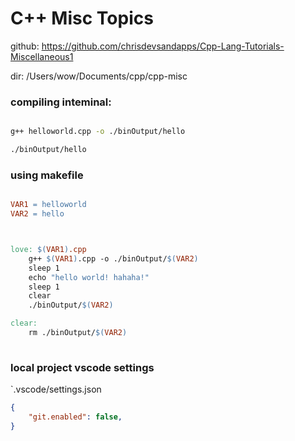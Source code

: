 

# C++ Misc Topics


github: https://github.com/chrisdevsandapps/Cpp-Lang-Tutorials-Miscellaneous1

dir: /Users/wow/Documents/cpp/cpp-misc 




### compiling inteminal:

```sh

g++ helloworld.cpp -o ./binOutput/hello

./binOutput/hello

```



### using makefile
```makefile

VAR1 = helloworld
VAR2 = hello



love: $(VAR1).cpp
	g++ $(VAR1).cpp -o ./binOutput/$(VAR2)
	sleep 1
	echo "hello world! hahaha!"
	sleep 1
	clear
	./binOutput/$(VAR2)

clear:
	rm ./binOutput/$(VAR2)
    
```



### local project vscode settings
`.vscode/settings.json

```json
{
    "git.enabled": false,
}
```

